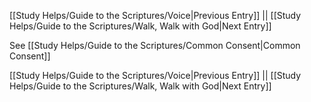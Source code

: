 [[Study Helps/Guide to the Scriptures/Voice|Previous Entry]]  ||  [[Study Helps/Guide to the Scriptures/Walk, Walk with God|Next Entry]]

 See [[Study Helps/Guide to the Scriptures/Common Consent|Common Consent]]

[[Study Helps/Guide to the Scriptures/Voice|Previous Entry]]  ||  [[Study Helps/Guide to the Scriptures/Walk, Walk with God|Next Entry]]